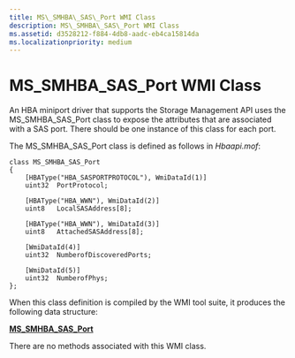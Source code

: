 ```yaml
---
title: MS\_SMHBA\_SAS\_Port WMI Class
description: MS\_SMHBA\_SAS\_Port WMI Class
ms.assetid: d3528212-f884-4db8-aadc-eb4ca15814da
ms.localizationpriority: medium
---
```


# MS\_SMHBA\_SAS\_Port WMI Class


An HBA miniport driver that supports the Storage Management API uses the MS\_SMHBA\_SAS\_Port class to expose the attributes that are associated with a SAS port. There should be one instance of this class for each port.

The MS\_SMHBA\_SAS\_Port class is defined as follows in *Hbaapi.mof*:

```
class MS_SMHBA_SAS_Port 
{
    [HBAType("HBA_SASPORTPROTOCOL"), WmiDataId(1)]
    uint32  PortProtocol;

    [HBAType("HBA_WWN"), WmiDataId(2)]
    uint8   LocalSASAddress[8];

    [HBAType("HBA_WWN"), WmiDataId(3)]
    uint8   AttachedSASAddress[8];

    [WmiDataId(4)]
    uint32  NumberofDiscoveredPorts;

    [WmiDataId(5)]
    uint32  NumberofPhys;
};
```

When this class definition is compiled by the WMI tool suite, it produces the following data structure:

[**MS\_SMHBA\_SAS\_Port**](https://msdn.microsoft.com/library/windows/hardware/ff563186)

There are no methods associated with this WMI class.

 

 





